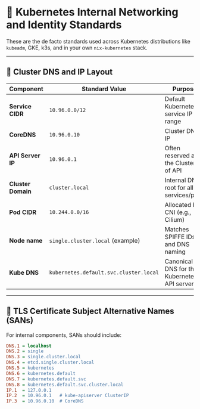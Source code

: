 # 🧱 Kubernetes Internal Networking and Identity Standards

These are the de facto standards used across Kubernetes distributions like `kubeadm`, GKE, k3s, and in your own `nix-kubernetes` stack.

---

## 🧭 Cluster DNS and IP Layout

| Component          | Standard Value                         | Purpose                                     |
| ------------------ | -------------------------------------- | ------------------------------------------- |
| **Service CIDR**   | `10.96.0.0/12`                         | Default Kubernetes service IP range         |
| **CoreDNS**        | `10.96.0.10`                           | Cluster DNS IP                              |
| **API Server IP**  | `10.96.0.1`                            | Often reserved as the ClusterIP of API      |
| **Cluster Domain** | `cluster.local`                        | Internal DNS root for all services/pods     |
| **Pod CIDR**       | `10.244.0.0/16`                        | Allocated by CNI (e.g., Cilium)             |
| **Node name**      | `single.cluster.local` (example)       | Matches SPIFFE IDs and DNS naming           |
| **Kube DNS**       | `kubernetes.default.svc.cluster.local` | Canonical DNS for the Kubernetes API server |

---

## 🔐 TLS Certificate Subject Alternative Names (SANs)

For internal components, SANs should include:

```ini
DNS.1 = localhost
DNS.2 = single
DNS.3 = single.cluster.local
DNS.4 = etcd.single.cluster.local
DNS.5 = kubernetes
DNS.6 = kubernetes.default
DNS.7 = kubernetes.default.svc
DNS.8 = kubernetes.default.svc.cluster.local
IP.1  = 127.0.0.1
IP.2  = 10.96.0.1   # kube-apiserver ClusterIP
IP.3  = 10.96.0.10  # CoreDNS
```
